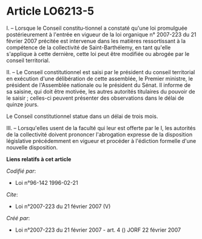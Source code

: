 # Article LO6213-5

I. – Lorsque le Conseil constitu-tionnel a constaté qu'une loi promulguée postérieurement à l'entrée en vigueur de la loi
organique n° 2007-223 du 21 février 2007 précitée est intervenue dans les matières ressortissant à la compétence de la
collectivité de Saint-Barthélemy, en tant qu'elle s'applique à cette dernière, cette loi peut être modifiée ou abrogée par le
conseil territorial.

II. – Le Conseil constitutionnel est saisi par le président du conseil territorial en exécution d'une délibération de cette
assemblée, le Premier ministre, le président de l'Assemblée nationale ou le président du Sénat. Il informe de sa saisine, qui
doit être motivée, les autres autorités titulaires du pouvoir de le saisir ; celles-ci peuvent présenter des observations
dans le délai de quinze jours.

Le Conseil constitutionnel statue dans un délai de trois mois.

III. – Lorsqu'elles usent de la faculté qui leur est offerte par le I, les autorités de la collectivité doivent prononcer
l'abrogation expresse de la disposition législative précédemment en vigueur et procéder à l'édiction formelle d'une nouvelle
disposition.

**Liens relatifs à cet article**

_Codifié par_:

  - Loi n°96-142 1996-02-21

_Cite_:

  - Loi n°2007-223 du 21 février 2007 (V)

_Créé par_:

  - Loi n°2007-223 du 21 février 2007 - art. 4 () JORF 22 février 2007

